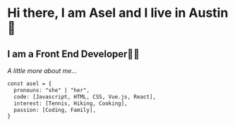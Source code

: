# Hi there, I am Asel and I live in Austin 👋
## I am a Front End Developer👩‍💻

*A little more about me...*
```diff
const asel = {
  pronouns: "she" | "her",
  code: [Javascript, HTML, CSS, Vue.js, React],
  interest: [Tennis, Hiking, Cooking],
  passion: [Coding, Family],
}
```
